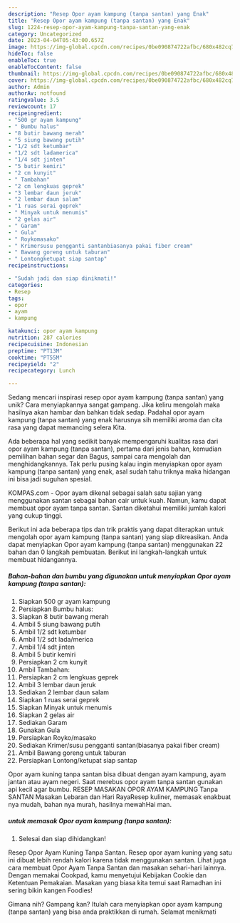 ```yaml
---
description: "Resep Opor ayam kampung (tanpa santan) yang Enak"
title: "Resep Opor ayam kampung (tanpa santan) yang Enak"
slug: 1224-resep-opor-ayam-kampung-tanpa-santan-yang-enak
category: Uncategorized
date: 2023-04-04T05:43:00.657Z
image: https://img-global.cpcdn.com/recipes/0be090874722afbc/680x482cq70/opor-ayam-kampung-tanpa-santan-foto-resep-utama.jpg
hideToc: false
enableToc: true
enableTocContent: false
thumbnail: https://img-global.cpcdn.com/recipes/0be090874722afbc/680x482cq70/opor-ayam-kampung-tanpa-santan-foto-resep-utama.jpg
cover: https://img-global.cpcdn.com/recipes/0be090874722afbc/680x482cq70/opor-ayam-kampung-tanpa-santan-foto-resep-utama.jpg
author: Admin
authorAv: notfound
ratingvalue: 3.5
reviewcount: 17
recipeingredient:
- "500 gr ayam kampung"
- " Bumbu halus"
- "8 butir bawang merah"
- "5 siung bawang putih"
- "1/2 sdt ketumbar"
- "1/2 sdt ladamerica"
- "1/4 sdt jinten"
- "5 butir kemiri"
- "2 cm kunyit"
- " Tambahan"
- "2 cm lengkuas geprek"
- "3 lembar daun jeruk"
- "2 lembar daun salam"
- "1 ruas serai geprek"
- " Minyak untuk menumis"
- "2 gelas air"
- " Garam"
- " Gula"
- " Roykomasako"
- " Krimersusu pengganti santanbiasanya pakai fiber cream"
- " Bawang goreng untuk taburan"
- " Lontongketupat siap santap"
recipeinstructions:

- "Sudah jadi dan siap dinikmati!"
categories:
- Resep
tags:
- opor
- ayam
- kampung

katakunci: opor ayam kampung 
nutrition: 287 calories
recipecuisine: Indonesian
preptime: "PT13M"
cooktime: "PT55M"
recipeyield: "2"
recipecategory: Lunch

---
```





Sedang mencari inspirasi resep opor ayam kampung (tanpa santan) yang unik? Cara menyiapkannya sangat gampang. Jika keliru mengolah maka hasilnya akan hambar dan bahkan tidak sedap. Padahal opor ayam kampung (tanpa santan) yang enak harusnya sih memiliki aroma dan cita rasa yang dapat memancing selera Kita.





Ada beberapa hal yang sedikit banyak mempengaruhi kualitas rasa dari opor ayam kampung (tanpa santan), pertama dari jenis bahan, kemudian pemilihan bahan segar dan Bagus, sampai cara mengolah dan menghidangkannya. Tak perlu pusing kalau ingin menyiapkan opor ayam kampung (tanpa santan) yang enak,      asal sudah tahu triknya maka hidangan ini bisa jadi suguhan spesial.














KOMPAS.com - Opor ayam dikenal sebagai salah satu sajian yang menggunakan santan sebagai bahan cair untuk kuah. Namun, kamu dapat membuat opor ayam tanpa santan. Santan diketahui memiliki jumlah kalori yang cukup tinggi.






Berikut ini ada beberapa tips dan trik praktis yang dapat diterapkan untuk mengolah opor ayam kampung (tanpa santan) yang siap dikreasikan. Anda dapat menyiapkan Opor ayam kampung (tanpa santan) menggunakan 22 bahan dan 0 langkah pembuatan. Berikut ini langkah-langkah untuk membuat hidangannya.

<!--inarticleads1-->

##### Bahan-bahan dan bumbu yang digunakan untuk menyiapkan Opor ayam kampung (tanpa santan):

1. Siapkan 500 gr ayam kampung
1. Persiapkan  Bumbu halus:
1. Siapkan 8 butir bawang merah
1. Ambil 5 siung bawang putih
1. Ambil 1/2 sdt ketumbar
1. Ambil 1/2 sdt lada/merica
1. Ambil 1/4 sdt jinten
1. Ambil 5 butir kemiri
1. Persiapkan 2 cm kunyit
1. Ambil  Tambahan:
1. Persiapkan 2 cm lengkuas geprek
1. Ambil 3 lembar daun jeruk
1. Sediakan 2 lembar daun salam
1. Siapkan 1 ruas serai geprek
1. Siapkan  Minyak untuk menumis
1. Siapkan 2 gelas air
1. Sediakan  Garam
1. Gunakan  Gula
1. Persiapkan  Royko/masako
1. Sediakan  Krimer/susu pengganti santan(biasanya pakai fiber cream)
1. Ambil  Bawang goreng untuk taburan
1. Persiapkan  Lontong/ketupat siap santap


Opor ayam kuning tanpa santan bisa dibuat dengan ayam kampung, ayam jantan atau ayam negeri. Saat merebus opor ayam tanpa santan gunakan api kecil agar bumbu. RESEP MASAKAN OPOR AYAM KAMPUNG Tanpa SANTAN Masakan Lebaran dan Hari RayaResep kuliner, memasak enakbuat nya mudah, bahan nya murah, hasilnya mewahHai man. 

<!--inarticleads2-->

#####  untuk memasak Opor ayam kampung (tanpa santan):


1. Selesai dan siap dihidangkan!

Resep Opor Ayam Kuning Tanpa Santan. Resep opor ayam kuning yang satu ini dibuat lebih rendah kalori karena tidak menggunakan santan. Lihat juga cara membuat Opor Ayam Tanpa Santan dan masakan sehari-hari lainnya. Dengan memakai Cookpad, kamu menyetujui Kebijakan Cookie dan Ketentuan Pemakaian. Masakan yang biasa kita temui saat Ramadhan ini sering bikin kangen Foodies! 

Gimana nih? Gampang kan? Itulah cara menyiapkan opor ayam kampung (tanpa santan) yang bisa anda praktikkan di rumah. Selamat menikmati
